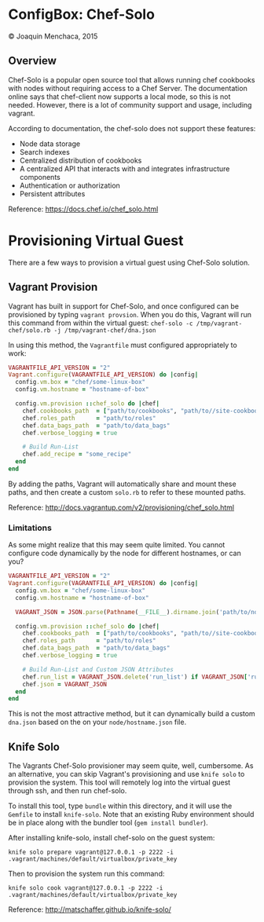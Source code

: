# ConfigBox: Chef-Solo

© Joaquin Menchaca, 2015

## Overview

Chef-Solo is a popular open source tool that allows running chef cookbooks with nodes without requiring access to a Chef Server.  The documentation online says that chef-client now supports a local mode, so this is not needed.  However, there is a lot of community support and usage, including vagrant.

According to documentation, the chef-solo does not support these features:

* Node data storage
* Search indexes
* Centralized distribution of cookbooks
* A centralized API that interacts with and integrates infrastructure components
* Authentication or authorization
* Persistent attributes

Reference: https://docs.chef.io/chef_solo.html

# Provisioning Virtual Guest

There are a few ways to provision a virtual guest using Chef-Solo solution.

## Vagrant Provision

Vagrant has built in support for Chef-Solo, and once configured can be provisioned by typing `vagrant provsion`.  When you do this, Vagrant will run this command from within the virtual guest: `chef-solo -c /tmp/vagrant-chef/solo.rb -j /tmp/vagrant-chef/dna.json`

In using this method, the `Vagrantfile` must configured appropriately to work:

```ruby
VAGRANTFILE_API_VERSION = "2"
Vagrant.configure(VAGRANTFILE_API_VERSION) do |config|
  config.vm.box = "chef/some-linux-box"
  config.vm.hostname = "hostname-of-box"

  config.vm.provision ::chef_solo do |chef|
    chef.cookbooks_path  = ["path/to/cookbooks", "path/to//site-cookbooks"]
    chef.roles_path      = "path/to/roles"
    chef.data_bags_path  = "path/to/data_bags"
    chef.verbose_logging = true

    # Build Run-List
    chef.add_recipe = "some_recipe"
  end
end
```

By adding the paths, Vagrant will automatically share and mount these paths, and then create a custom `solo.rb` to refer to these mounted paths.

Reference: http://docs.vagrantup.com/v2/provisioning/chef_solo.html

### Limitations

As some might realize that this may seem quite limited.  You cannot configure code dynamically by the node for different hostnames, or can you?

```ruby
VAGRANTFILE_API_VERSION = "2"
Vagrant.configure(VAGRANTFILE_API_VERSION) do |config|
  config.vm.box = "chef/some-linux-box"
  config.vm.hostname = "hostname-of-box"

  VAGRANT_JSON = JSON.parse(Pathname(__FILE__).dirname.join('path/to/nodes', "#{config.vm.hostname}.json").read)

  config.vm.provision ::chef_solo do |chef|
    chef.cookbooks_path  = ["path/to/cookbooks", "path/to//site-cookbooks"]
    chef.roles_path      = "path/to/roles"
    chef.data_bags_path  = "path/to/data_bags"
    chef.verbose_logging = true

    # Build Run-List and Custom JSON Attributes
    chef.run_list = VAGRANT_JSON.delete('run_list') if VAGRANT_JSON['run_list']
    chef.json = VAGRANT_JSON
  end
end  
```

This is not the most attractive method, but it can dynamically build a custom `dna.json` based on the on your `node/hostname.json` file.

## Knife Solo

The Vagrants Chef-Solo provisioner may seem quite, well, cumbersome.  As an alternative, you can skip Vagrant's provisioning and use `knife solo` to provision the system.  This tool will remotely log into the virtual guest through ssh, and then run chef-solo.

To install this tool, type `bundle` within this directory, and it will use the `Gemfile` to install `knife-solo`.  Note that an existing Ruby environment should be in place along with the bundler tool (`gem install bundler`).

After installing knife-solo, install chef-solo on the guest system:

`knife solo prepare vagrant@127.0.0.1 -p 2222 -i .vagrant/machines/default/virtualbox/private_key`

Then to provision the system run this command:

`knife solo cook vagrant@127.0.0.1 -p 2222 -i .vagrant/machines/default/virtualbox/private_key`

Reference: http://matschaffer.github.io/knife-solo/
